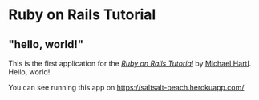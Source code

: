 # Ruby on Rails Tutorial

## "hello, world!"

This is the first application for the
[*Ruby on Rails Tutorial*](https://railstutorial.jp/)
by [Michael Hartl](http://www.michaelhartl.com/). Hello, world!

You can see running this app on https://saltsalt-beach.herokuapp.com/